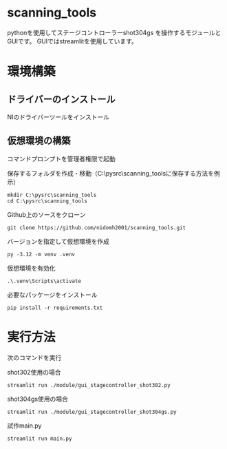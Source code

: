 # scanning_tools
pythonを使用してステージコントローラーshot304gs を操作するモジュールとGUIです。
GUIではstreamlitを使用しています。

# 環境構築
## ドライバーのインストール
NIのドライバーツールをインストール

## 仮想環境の構築
コマンドプロンプトを管理者権限で起動


保存するフォルダを作成・移動（C:\pysrc\scanning_toolsに保存する方法を例示）
```
mkdir C:\pysrc\scanning_tools
cd C:\pysrc\scanning_tools
```

Github上のソースをクローン
```
git clone https://github.com/nidomh2001/scanning_tools.git
```

バージョンを指定して仮想環境を作成
```
py -3.12 -m venv .venv
```
仮想環境を有効化
```
.\.venv\Scripts\activate
```

必要なパッケージをインストール
```
pip install -r requirements.txt
```

# 実行方法
次のコマンドを実行

shot302使用の場合
```
streamlit run ./module/gui_stagecontroller_shot302.py
```

shot304gs使用の場合
```
streamlit run ./module/gui_stagecontroller_shot304gs.py
```

試作main.py
```
streamlit run main.py
```
